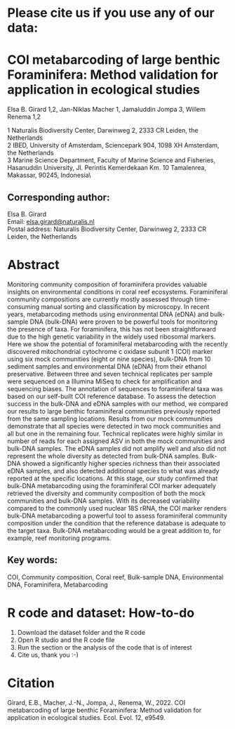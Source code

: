 # Please cite us if you use any of our data: 


# COI metabarcoding of large benthic Foraminifera: Method validation for application in ecological studies

Elsa B. Girard 1,2, Jan-Niklas Macher 1, Jamaluddin Jompa 3, Willem Renema 1,2

1 Naturalis Biodiversity Center, Darwinweg 2, 2333 CR Leiden, the Netherlands\
2 IBED, University of Amsterdam, Sciencepark 904, 1098 XH Amsterdam, the Netherlands\
3 Marine Science Department, Faculty of Marine Science and Fisheries, Hasanuddin University, Jl. Perintis Kemerdekaan Km. 10 Tamalenrea, Makassar, 90245, Indonesia\

## Corresponding author: 
Elsa B. Girard\
Email: elsa.girard@naturalis.nl\
Postal address: Naturalis Biodiversity Center, Darwinweg 2, 2333 CR Leiden, the Netherlands


# Abstract

Monitoring community composition of foraminifera provides valuable insights on environmental conditions in coral reef ecosystems. Foraminiferal community compositions are currently mostly assessed through time-consuming manual sorting and classification by microscopy. In recent years, metabarcoding methods using environmental DNA (eDNA) and bulk-sample DNA (bulk-DNA) were proven to be powerful tools for monitoring the presence of taxa. For foraminifera, this has not been straightforward due to the high genetic variability in the widely used ribosomal markers. Here we show the potential of foraminiferal metabarcoding with the recently discovered mitochondrial cytochrome c oxidase subunit 1 (COI) marker using six mock communities (eight or nine species), bulk-DNA from 10 sediment samples and environmental DNA (eDNA) from their ethanol preservative. Between three and seven technical replicates per sample were sequenced on a Illumina MiSeq to check for amplification and sequencing biases. The annotation of sequences to foraminiferal taxa was based on our self-built COI reference database. To assess the detection success in the bulk-DNA and eDNA samples with our method, we compared our results to large benthic foraminiferal communities previously reported from the same sampling locations. Results from our mock communities demonstrate that all species were detected in two mock communities and all but one in the remaining four. Technical replicates were highly similar in number of reads for each assigned ASV in both the mock communities and  bulk-DNA samples. The eDNA samples did not amplify well and also did not represent the whole diversity as detected from bulk-DNA samples. Bulk-DNA showed a significantly higher species richness than their associated eDNA samples, and also detected additional species to what was already reported at the specific locations. At this stage, our study confirmed that bulk-DNA metabarcoding using the foraminiferal COI marker adequately retrieved the diversity and community composition of both the mock communities and bulk-DNA samples. With its decreased variability compared to the commonly used nuclear 18S rRNA, the COI marker renders bulk-DNA metabarcoding a powerful tool to assess foraminiferal community composition under the condition that the reference database is adequate to the target taxa. Bulk-DNA metabarcoding would be a great addition to, for example, reef monitoring programs.


## Key words: 
COI, Community composition, Coral reef, Bulk-sample DNA, Environmental DNA, Foraminifera, Metabarcoding

# R code and dataset: How-to-do
1. Download the dataset folder and the R code
2. Open R studio and the R code file
3. Run the section or the analysis of the code that is of interest
4. Cite us, thank you :-)

# Citation

Girard, E.B., Macher, J.-N., Jompa, J., Renema, W., 2022. COI metabarcoding of large benthic Foraminifera: Method validation for application in ecological studies. Ecol. Evol. 12, e9549.

